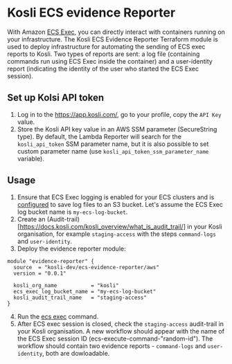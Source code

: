 # Kosli ECS evidence Reporter
With Amazon [ECS Exec](https://aws.amazon.com/ru/blogs/containers/new-using-amazon-ecs-exec-access-your-containers-fargate-ec2/), you can directly interact with containers running on your infrastructure. The Kosli ECS Evidence Reporter Terraform module is used to deploy infrastructure for automating the sending of ECS exec reports to Kosli. Two types of reports are sent: a log file (containing commands run using ECS Exec inside the container) and a user-identity report (indicating the identity of the user who started the ECS Exec session).

## Set up Kolsi API token
1. Log in to the https://app.kosli.com/, go to your profile, copy the `API Key` value.
2. Store the Kosli API key value in an AWS SSM parameter (SecureString type). By default, the Lambda Reporter will search for the `kosli_api_token` SSM parameter name, but it is also possible to set custom parameter name (use `kosli_api_token_ssm_parameter_name` variable).

## Usage
1. Ensure that ECS Exec logging is enabled for your ECS clusters and is [configured](https://docs.aws.amazon.com/AmazonECS/latest/developerguide/ecs-exec.html) to save log files to an S3 bucket. Let's assume the ECS Exec log bucket name is `my-ecs-log-bucket`.
2. Create an (Audit-trail)[https://docs.kosli.com/kosli_overview/what_is_audit_trail/] in your Kosli organisation, for example `staging-access` with the steps `command-logs` and `user-identity`.
3. Deploy the evidence reporter module:
```
module "evidence-reporter" {
  source  = "kosli-dev/ecs-evidence-reporter/aws"
  version = "0.0.1"

  kosli_org_name           = "kosli"
  ecs_exec_log_bucket_name = "my-ecs-log-bucket"
  kosli_audit_trail_name   = "staging-access"
}
```
4. Run the [ecs exec](https://awscli.amazonaws.com/v2/documentation/api/latest/reference/ecs/execute-command.html) command.
5. After ECS exec session is closed, check the `staging-access` audit-trail in your Kosli organisation. A new workflow should appear with the name of the ECS Exec session ID (ecs-execute-command-"random-id"). The workflow should contain two evidence reports - `command-logs` and `user-identity`, both are dowloadable. 
